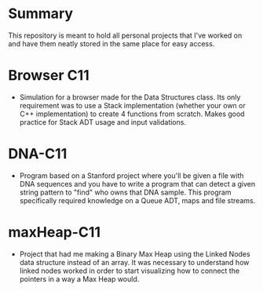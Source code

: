 # Summary
This repository is meant to hold all personal projects that I've worked on and have them neatly stored in the same place for easy access.

# Browser C11
- Simulation for a browser made for the Data Structures class. Its only requirement was to use a Stack implementation (whether your own or C++ implementation) to 
  create 4 functions from scratch. Makes good practice for Stack ADT usage and input validations.
  
 # DNA-C11
 - Program based on a Stanford project where you'll be given a file with DNA sequences and you have to write a program that can detect a given string pattern to
  "find" who owns that DNA sample. This program specifically required knowledge on a Queue ADT, maps and file streams.

# maxHeap-C11
- Project that had me making a Binary Max Heap using the Linked Nodes data structure instead of an array. It was necessary to understand how linked nodes worked 
  in order to start visualizing how to connect the pointers in a way a Max Heap would.

